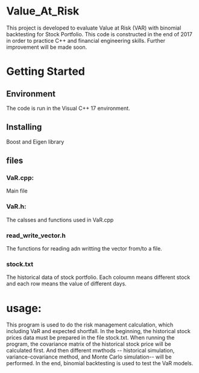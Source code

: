 # Value_At_Risk
This project is developed to evaluate Value at Risk (VAR) with binomial backtesting for Stock Portfolio. This code is constructed in the end of 2017 in order to practice C++ and financial engineering skills. Further improvement will be made soon.
# Getting Started
## Environment
The code is run in the Visual C++ 17 environment.
## Installing
Boost and Eigen library
## files
### VaR.cpp: 
Main file
### VaR.h:
The calsses and functions used in VaR.cpp
### read_write_vector.h
The functions for reading adn writting the vector from/to a file.
### stock.txt
The historical data of stock portfolio. Each coloumn means different stock and each row means the value of different days.
# usage:
This program is used to do the risk management calculation, which including VaR and expected shortfall. In the beginning, the historical stock prices data must be prepared in the file stock.txt. When running the program, the covariance matrix of the historical stock price will be calculated first. And then different mwthods -- historical simulation, variance-covariance method, and Monte Carlo simulation-- will be performed. In the end, binomial backtesting is used to test the VaR models.

